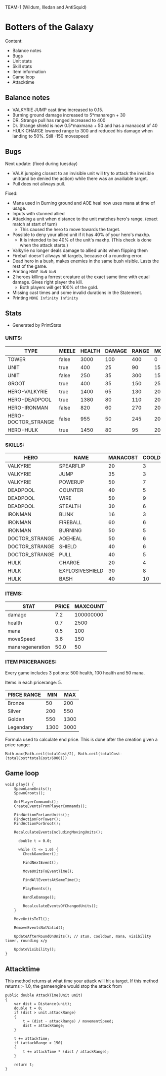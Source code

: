TEAM-1 (Wildum, Illedan and AntiSquid)
# Botters of the Galaxy

Content:
- Balance notes
- Bugs
- Unit stats
- Skill stats
- Item information
- Game loop
- Attacktime

## Balance notes
- VALKYRIE JUMP cast time increased to 0.15. 
- Burning ground damage increased to 5*manaregn + 30
- DR. Strange pull has ranged increased to 400
- Dr. Strange shield is now 0.5*maxmana + 50 and has a manacost of 40
- HULK CHARGE lowered range to 300 and reduced his damage when landing to 50%. Still -150 movespeed

## Bugs

Next update: (fixed during tuesday)
- VALK jumping closest to an invisible unit will try to attack the invisible unit(and be denied the action) while there was an availiable target.
- Pull does not allways pull.

Fixed:

- Mana used in Burning ground and AOE heal now uses mana at time of usage.
- Inputs with stunned allied
- Attacking a unit when distance to the unit matches hero's range. (exact match at start of turn)
	- This caused the hero to move towards the target.
- Possible to deny your allied unit if it has 40% of your hero's maxhp. 
   - It is intended to be 40% of the unit's maxhp. (This check is done when the attack starts.)
- Valkyrie no longer deals damage to allied units when flipping them
- Fireball doesn't allways hit targets, because of a rounding error.
- Dead hero in a bush, makes enemies in the same bush visible. Lasts the rest of the game.
- Printing `MOVE NaN NaN`
- 2 heroes killing a forrest creature at the exact same time with equal damage. Gives right player the kill.
   - Both players will get 100% of the gold.
- Missing cast times and some invalid durations in the Statement.
- Printing `MOVE Infinity Infinity`

## Stats
 - Generated by PrintStats
 
### UNITS:

|TYPE|MEELE|HEALTH|DAMAGE|RANGE|MOVESPEED|ATTACKTIME|GOLD|MANA|MANAREG|
|--|--|--|--|--|--|--|--|--|--|
|TOWER|false|3000|100|400|0|0.2|0|0|0|
|UNIT|true|400|25|90|150|0.2|30|0|0|
|UNIT|false|250|35|300|150|0.2|50|0|0|
|GROOT|true|400|35|150|250|0.2|100|0|0|
|HERO-VALKYRIE|true|1400|65|130|200|0.1|300|155|2|
|HERO-DEADPOOL|true|1380|80|110|200|0.1|300|100|1|
|HERO-IRONMAN|false|820|60|270|200|0.1|300|200|2|
|HERO-DOCTOR_STRANGE|false|955|50|245|200|0.1|300|300|2|
|HERO-HULK|true|1450|80|95|200|0.1|300|90|1|

### SKILLS:

|HERO|NAME|MANACOST|COOLDOWN|DURATION|CASTTIME|RANGE|TARGETTYPE|TARGETTEAM|
|--|--|--|--|--|--|--|--|--|
|VALKYRIE|SPEARFLIP|20|3|1|0.0|155|UNIT|BOTH|
|VALKYRIE|JUMP|35|3|1|0.15|250|POSITION|ENEMY|
|VALKYRIE|POWERUP|50|7|4|0.0|0|SELF|NONE|
|DEADPOOL|COUNTER|40|5|1|0.0|350|SELF|ENEMY|
|DEADPOOL|WIRE|50|9|2|0.0|200|POSITION|ENEMY|
|DEADPOOL|STEALTH|30|6|5|1.0|0|POSITION|NONE|
|IRONMAN|BLINK|16|3|1|0.05|200|POSITION|NONE|
|IRONMAN|FIREBALL|60|6|1|0.0|900|POSITION|ENEMY|
|IRONMAN|BURNING|50|5|1|0.01|250|POSITION|ENEMY|
|DOCTOR_STRANGE|AOEHEAL|50|6|1|0.01|250|POSITION|ALLIED|
|DOCTOR_STRANGE|SHIELD|40|6|3|0.0|500|UNIT|ALLIED|
|DOCTOR_STRANGE|PULL|40|5|1|0.1|400|UNIT|BOTH|
|HULK|CHARGE|20|4|1|0.05|300|UNIT|ENEMY|
|HULK|EXPLOSIVESHIELD|30|8|4|0.0|100|SELF|ENEMY|
|HULK|BASH|40|10|2|0.1|150|UNIT|ENEMY|

### ITEMS:

|STAT|PRICE|MAXCOUNT|
|--|--|--|
|damage|7.2|100000000|
|health|0.7|2500|
|mana|0.5|100|
|moveSpeed|3.6|150|
|manaregeneration|50.0|50|

### ITEM PRICERANGES:

Every game includes 3 potions: 500 health, 100 health and 50 mana.

Items in each pricerange: 5.


|PRICE RANGE|MIN|MAX|
|--|--|--|
|Bronze|50|200|
|Silver|200|550|
|Golden|550|1300|
|Legendary|1300|3000|

Formula used to calculate end price. This is done after the creation given a price range:
```
Math.max(Math.ceil(totalCost/2), Math.ceil(totalCost-(totalCost*totalCost/6000)))
```

## Game loop

```
void play() {
	SpawnLaneUnits();
	SpawnGroots();

	GetPlayerCommands();
	CreateEventsFromPlayerCommands();
	
	FindActionForLaneUnits();
	FindActionForTower();
	FindActionForGroot();
	
	RecalculateEventsIncludingMovingUnits();

	  double t = 0.0;

	  while (t <= 1.0) {
	  	CheckGameOver();
		
		FindNextEvent();
		
		MoveUnitsToEventTime();
		
		FindAllEventsAtSameTime();
		
		PlayEvents();
		
		HandleDamage();
		
		RecalculateEventsOfChangedUnits();
  	}
	
	MoveUnitsToT1();
	
	RemoveEventsNotValid(); 
	
	UpdateAfterRoundOnUnits(); // stun, cooldown, mana, visibility timer, rounding x/y
	
	UpdateVisibility();
}
```


## Attacktime

This method returns at what time your attack will hit a target. If this method returns > 1.0, the gameengine would stop the attack from 


```
public double AttackTime(Unit unit)
{
	var dist = Distance(unit);
	double t = 0;
	if (dist > unit.attackRange)
	{
		t = (dist - attackRange) / movementSpeed;
		dist = attackRange;
	}

	t += attackTime;
	if (attackRange > 150)
	{
		t += attackTime * (dist / attackRange);
	}

	return t;
}

